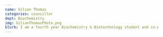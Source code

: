 ```yaml
---
name: Gilian Thomas
categories: councillor
dept: Biochemistry
img: GilianThomasPhoto.png
blurb: I am a fourth year Biochemistry & Biotechnology student and co-president of the Carleton Chemistry and Biochemistry Society. As I am from Belleville, ON, I've enjoyed my time living in Ottawa and attending Carleton University. I'm really looking forward to having a great year with CSSS!
---
```

